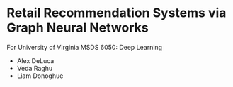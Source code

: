 # Retail Recommendation Systems via Graph Neural Networks

For University of Virginia MSDS 6050: Deep Learning

* Alex DeLuca
* Veda Raghu
* Liam Donoghue


